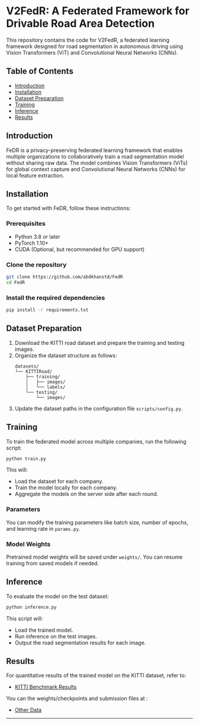 # V2FedR: A Federated Framework for Drivable Road Area Detection


This repository contains the code for V2FedR, a federated learning framework designed for road segmentation in autonomous driving using Vision Transformers (ViT) and Convolutional Neural Networks (CNNs). 

## Table of Contents
- [Introduction](#introduction)
- [Installation](#installation)
- [Dataset Preparation](#dataset-preparation)
- [Training](#training)
- [Inference](#inference)
- [Results](#results)

## Introduction
FeDR is a privacy-preserving federated learning framework that enables multiple organizations to collaboratively train a road segmentation model without sharing raw data. The model combines Vision Transformers (ViTs) for global context capture and Convolutional Neural Networks (CNNs) for local feature extraction.

## Installation

To get started with FeDR, follow these instructions:

### Prerequisites
- Python 3.8 or later
- PyTorch 1.10+
- CUDA (Optional, but recommended for GPU support)

### Clone the repository
```bash
git clone https://github.com/abdkhanstd/FedR
cd FedR
```

### Install the required dependencies
```bash
pip install -r requirements.txt
```

## Dataset Preparation
1. Download the KITTI road dataset and prepare the training and testing images.
2. Organize the dataset structure as follows:
    ```
    datasets/
    └── KITTIRoad/
        ├── training/
        │   ├── images/
        │   └── labels/
        └── testing/
            └── images/
    ```
3. Update the dataset paths in the configuration file `scripts/config.py`.

## Training
To train the federated model across multiple companies, run the following script:

```bash
python train.py
```

This will:
- Load the dataset for each company.
- Train the model locally for each company.
- Aggregate the models on the server side after each round.

### Parameters
You can modify the training parameters like batch size, number of epochs, and learning rate in `params.py`.

### Model Weights
Pretrained model weights will be saved under `weights/`. You can resume training from saved models if needed.

## Inference
To evaluate the model on the test dataset:

```bash
python inference.py
```

This script will:
- Load the trained model.
- Run inference on the test images.
- Output the road segmentation results for each image.

## Results
For quantitative results of the trained model on the KITTI dataset, refer to:
- [KITTI Benchmark Results](https://www.cvlibs.net/datasets/kitti/eval_road_detail.php?result=7be66e7836f2bd6559126d1a025a5395da80eab4)

You can the weights/checkpoints and submission files at :
- [Other Data](https://stduestceducn-my.sharepoint.com/:f:/g/personal/201714060114_std_uestc_edu_cn/Eju_0rUp-BZHseCT0VGhOHEB0JRGI66LvqA3QR50OQBuyA?e=D4USVQ)

--- 

